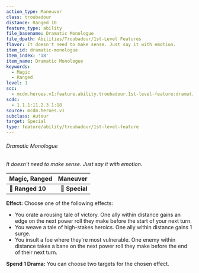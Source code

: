```yaml
---
action_type: Maneuver
class: troubadour
distance: Ranged 10
feature_type: ability
file_basename: Dramatic Monologue
file_dpath: Abilities/Troubadour/1st-Level Features
flavor: It doesn't need to make sense. Just say it with emotion.
item_id: dramatic-monologue
item_index: '18'
item_name: Dramatic Monologue
keywords:
  - Magic
  - Ranged
level: 1
scc:
  - mcdm.heroes.v1:feature.ability.troubadour.1st-level-feature:dramatic-monologue
scdc:
  - 1.1.1:11.2.3.1:18
source: mcdm.heroes.v1
subclass: Auteur
target: Special
type: feature/ability/troubadour/1st-level-feature
---
```


###### Dramatic Monologue

*It doesn't need to make sense. Just say it with emotion.*

| **Magic, Ranged** |   **Maneuver** |
| ----------------- | -------------: |
| **📏 Ranged 10**  | **🎯 Special** |

**Effect:** Choose one of the following effects:

- You orate a rousing tale of victory. One ally within distance gains an edge on the next power roll they make before the start of your next turn.
- You weave a tale of high-stakes heroics. One ally within distance gains 1 surge.
- You insult a foe where they're most vulnerable. One enemy within distance takes a bane on the next power roll they make before the end of their next turn.

**Spend 1 Drama:** You can choose two targets for the chosen effect.
